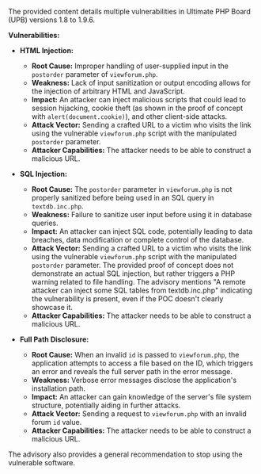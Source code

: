 The provided content details multiple vulnerabilities in Ultimate PHP Board (UPB) versions 1.8 to 1.9.6.

**Vulnerabilities:**

*   **HTML Injection:**
    *   **Root Cause:** Improper handling of user-supplied input in the `postorder` parameter of `viewforum.php`.
    *   **Weakness:** Lack of input sanitization or output encoding allows for the injection of arbitrary HTML and JavaScript.
    *   **Impact:** An attacker can inject malicious scripts that could lead to session hijacking, cookie theft (as shown in the proof of concept with `alert(document.cookie)`), and other client-side attacks.
    *   **Attack Vector:** Sending a crafted URL to a victim who visits the link using the vulnerable `viewforum.php` script with the manipulated `postorder` parameter.
    *    **Attacker Capabilities:**  The attacker needs to be able to construct a malicious URL.

*   **SQL Injection:**
    *   **Root Cause:** The `postorder` parameter in `viewforum.php` is not properly sanitized before being used in an SQL query in `textdb.inc.php`.
    *   **Weakness:** Failure to sanitize user input before using it in database queries.
    *   **Impact:** An attacker can inject SQL code, potentially leading to data breaches, data modification or complete control of the database.
    *   **Attack Vector:** Sending a crafted URL to a victim who visits the link using the vulnerable `viewforum.php` script with the manipulated `postorder` parameter.
        The provided proof of concept does not demonstrate an actual SQL injection, but rather triggers a PHP warning related to file handling. The advisory mentions "A remote attacker can inject some SQL tables from textdb.inc.php" indicating the vulnerability is present, even if the POC doesn't clearly showcase it.
    *   **Attacker Capabilities:** The attacker needs to be able to construct a malicious URL.

*   **Full Path Disclosure:**
    *   **Root Cause:** When an invalid `id` is passed to `viewforum.php`, the application attempts to access a file based on the ID, which triggers an error and reveals the full server path in the error message.
    *   **Weakness:** Verbose error messages disclose the application's installation path.
    *   **Impact:** An attacker can gain knowledge of the server's file system structure, potentially aiding in further attacks.
    *   **Attack Vector:** Sending a request to `viewforum.php` with an invalid forum `id` value.
    *   **Attacker Capabilities:**  The attacker needs to be able to construct a malicious URL.

The advisory also provides a general recommendation to stop using the vulnerable software.